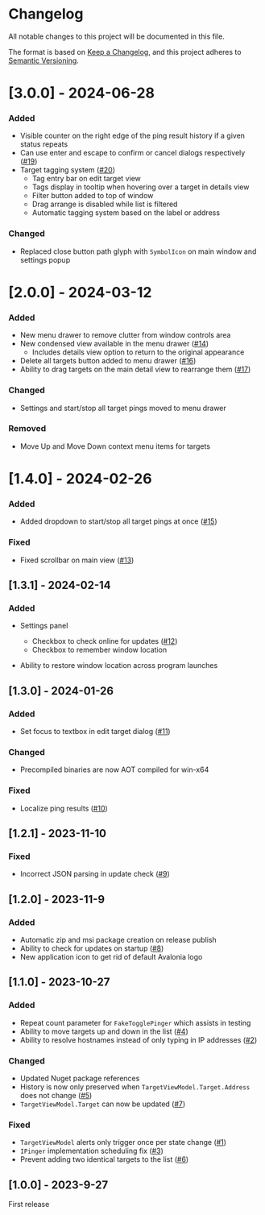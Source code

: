 # Changelog

All notable changes to this project will be documented in this file.

The format is based on [Keep a Changelog](https://keepachangelog.com/en/1.0.0/),
and this project adheres to [Semantic Versioning](https://semver.org/spec/v2.0.0.html).

# [3.0.0] - 2024-06-28

### Added

- Visible counter on the right edge of the ping result history if a given status repeats
- Can use enter and escape to confirm or cancel dialogs respectively ([#19](https://github.com/RichardRobertson/PingUI/issues/19))
- Target tagging system ([#20](https://github.com/RichardRobertson/PingUI/issues/20))
	- Tag entry bar on edit target view
	- Tags display in tooltip when hovering over a target in details view
	- Filter button added to top of window
	- Drag arrange is disabled while list is filtered
	- Automatic tagging system based on the label or address

### Changed

- Replaced close button path glyph with `SymbolIcon` on main window and settings popup

# [2.0.0] - 2024-03-12

### Added

- New menu drawer to remove clutter from window controls area
- New condensed view available in the menu drawer ([#14](https://github.com/RichardRobertson/PingUI/issues/14))
	- Includes details view option to return to the original appearance
- Delete all targets button added to menu drawer ([#16](https://github.com/RichardRobertson/PingUI/issues/16))
- Ability to drag targets on the main detail view to rearrange them ([#17](https://github.com/RichardRobertson/PingUI/issues/17))

### Changed

- Settings and start/stop all target pings moved to menu drawer

### Removed

- Move Up and Move Down context menu items for targets

# [1.4.0] - 2024-02-26

### Added

- Added dropdown to start/stop all target pings at once ([#15](https://github.com/RichardRobertson/PingUI/issues/15))

### Fixed

- Fixed scrollbar on main view ([#13](https://github.com/RichardRobertson/PingUI/issues/13))

## [1.3.1] - 2024-02-14

### Added

- Settings panel
	- Checkbox to check online for updates ([#12](https://github.com/RichardRobertson/PingUI/Issues/12))
	- Checkbox to remember window location

- Ability to restore window location across program launches

## [1.3.0] - 2024-01-26

### Added

- Set focus to textbox in edit target dialog ([#11](https://github.com/RichardRobertson/PingUI/Issues/11))

### Changed

- Precompiled binaries are now AOT compiled for win-x64

### Fixed

- Localize ping results ([#10](https://github.com/RichardRobertson/PingUI/issues/10))

## [1.2.1] - 2023-11-10

### Fixed

- Incorrect JSON parsing in update check ([#9](https://github.com/RichardRobertson/PingUI/issues/9))

## [1.2.0] - 2023-11-9

### Added

- Automatic zip and msi package creation on release publish
- Ability to check for updates on startup ([#8](https://github.com/RichardRobertson/PingUI/issues/8))
- New application icon to get rid of default Avalonia logo

## [1.1.0] - 2023-10-27

### Added

- Repeat count parameter for `FakeTogglePinger` which assists in testing
- Ability to move targets up and down in the list ([#4](https://github.com/RichardRobertson/PingUI/issues/4))
- Ability to resolve hostnames instead of only typing in IP addresses ([#2](https://github.com/RichardRobertson/PingUI/issues/2))

### Changed

- Updated Nuget package references
- History is now only preserved when `TargetViewModel.Target.Address` does not change ([#5](https://github.com/RichardRobertson/PingUI/issues/5))
- `TargetViewModel.Target` can now be updated ([#7](https://github.com/RichardRobertson/PingUI/issues/7))

### Fixed

- `TargetViewModel` alerts only trigger once per state change ([#1](https://github.com/RichardRobertson/PingUI/issues/1))
- `IPinger` implementation scheduling fix ([#3](https://github.com/RichardRobertson/PingUI/issues/3))
- Prevent adding two identical targets to the list ([#6](https://github.com/RichardRobertson/PingUI/issues/6))

## [1.0.0] - 2023-9-27

First release
